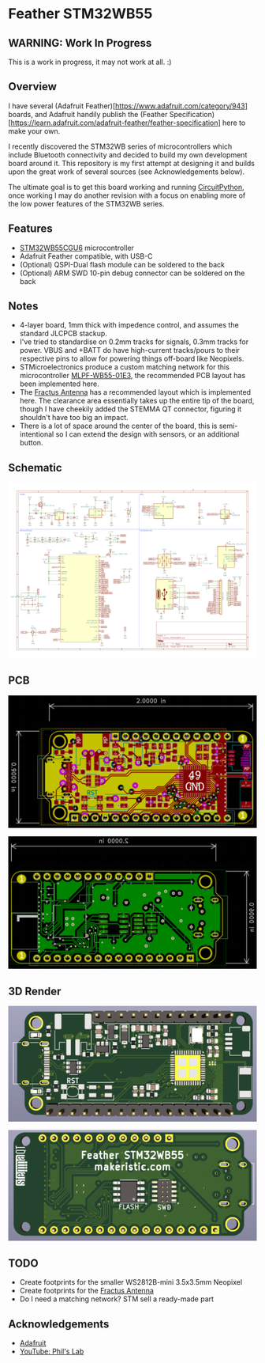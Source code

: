 # Feather STM32WB55

## WARNING: Work In Progress

This is a work in progress, it may not work at all.  :)

## Overview

I have several (Adafruit Feather)[https://www.adafruit.com/category/943] boards, and Adafruit handily publish the (Feather Specification)[https://learn.adafruit.com/adafruit-feather/feather-specification] here to make your own.  

I recently discovered the STM32WB series of microcontrollers which include Bluetooth connectivity and decided to build my own development board around it.  This repository is my first attempt at designing it and builds upon the great work of several sources (see Acknowledgements below).

The ultimate goal is to get this board working and running [CircuitPython](https://circuitpython.org/), once working I may do another revision with a focus on enabling more of the low power features of the STM32WB series.

## Features

* [STM32WB55CGU6](https://www.st.com/en/microcontrollers-microprocessors/stm32wb55cg.html) microcontroller
* Adafruit Feather compatible, with USB-C
* (Optional) QSPI-Dual flash module can be soldered to the back
* (Optional) ARM SWD 10-pin debug connector can be soldered on the back

## Notes

* 4-layer board, 1mm thick with impedence control, and assumes the standard JLCPCB stackup.
* I've tried to standardise on 0.2mm tracks for signals, 0.3mm tracks for power.  VBUS and +BATT do have high-current tracks/pours to their respective pins to allow for powering things off-board like Neopixels.
* STMicroelectronics produce a custom matching network for this microcontroller [MLPF-WB55-01E3](https://www.st.com/en/emi-filtering-and-signal-conditioning/mlpf-wb55-01e3.html), the recommended PCB layout has been implemented here.
* The [Fractus Antenna](https://fractusantennas.com/compact-reach-xtend-nn01-102/) has a recommended layout which is implemented here.  The clearance area essentially takes up the entire tip of the board, though I have cheekily added the STEMMA QT connector, figuring it shouldn't have too big an impact.
* There is a lot of space around the center of the board, this is semi-intentional so I can extend the design with sensors, or an additional button.

## Schematic

![Schematic](images/schematic.png)

## PCB

![PCB with inner layers](images/pcb1.png)

![PCB without inner layers](images/pcb2.png)

## 3D Render

![3D Front](images/3d-front.png)

![3D Back](images/3d-back.png)

## TODO

* Create footprints for the smaller WS2812B-mini 3.5x3.5mm Neopixel
* Create footprints for the [Fractus Antenna](https://fractusantennas.com/compact-reach-xtend-nn01-102/)
* Do I need a matching network?  STM sell a ready-made part

## Acknowledgements

* [Adafruit](https://www.adafruit.com/)
* [YouTube: Phil's Lab](https://www.youtube.com/c/PhilS94/videos)
